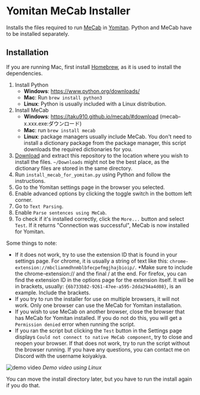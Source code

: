 # Yomitan MeCab Installer

Installs the files required to run [MeCab](https://taku910.github.io/) in [Yomitan](https://github.com/TheMoeWay/yomitan/).
Python and MeCab have to be installed separately.

## Installation

If you are running Mac, first install [Homebrew](https://brew.sh/), as it is used to install the dependencies.

1. Install Python
    - **Windows**: https://www.python.org/downloads/
    - **Mac**: Run `brew install python3`
    - **Linux**: Python is usually included with a Linux distribution.
1. Install MeCab
    - **Windows**: https://taku910.github.io/mecab/#download (mecab-x.xxx.exe:ダウンロード)
    - **Mac**: run `brew install mecab`
    - **Linux**: package managers usually include MeCab. You don't need to install a dictionary package from the package manager, this script downloads the required dictionaries for you.
1. [Download](https://github.com/themoeway/yomitan-mecab-installer/archive/master.zip) and extract this repository to the location where you wish to install the files. `~/Downloads` might not be the best place, as the dictionary files are stored in the same directory.
1. Run `install_mecab_for_yomitan.py` using Python and follow the instructions.
2. Go to the Yomitan settings page in the browser you selected.
3. Enable advanced options by clicking the toggle switch in the bottom left corner.
4. Go to `Text Parsing`.
5. Enable `Parse sentences using MeCab`.
6. To check if it's installed correctly, click the `More...` button and select `Test`. If it returns "Connection was successful", MeCab is now installed for Yomitan.

Some things to note:
- If it does not work, try to use the extension ID that is found in your settings page. For chrome, it is usually a string of text like this: `chrome-extension://mbclianmdhnmblbfecpefmgjhajbioip/`. *Make sure to include the chrome-extension:// and the final / at the end. For firefox, you can find the extension ID in the options page for the extension itself. It will be in brackets, usually: `{6b733b82-9261-47ee-a595-2dda294a4d08}`, is an example. Include the brackets.
- If you try to run the installer for use on multiple browsers, it will not work. Only one browser can use the MeCab for Yomitan installation.
- If you wish to use MeCab on another browser, close the browser that has MeCab for Yomitan installed. If you do not do this, you will get a `Permission denied` error when running the script.
- If you ran the script but clicking the `Test` button in the Settings page displays `Could not connect to native MeCab component`, try to close and reopen your browser. If that does not work, try to run the script without the browser running. If you have any questions, you can contact me on Discord with the username koiyakiya.

![demo video](demo.gif)
*Demo video using Linux*

You can move the install directory later, but you have to run the install again if you do that.
